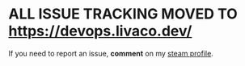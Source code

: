 # ALL ISSUE TRACKING MOVED TO https://devops.livaco.dev/
If you need to report an issue, **comment** on my [steam profile](https://steamcommunity.com/id/livaco).
